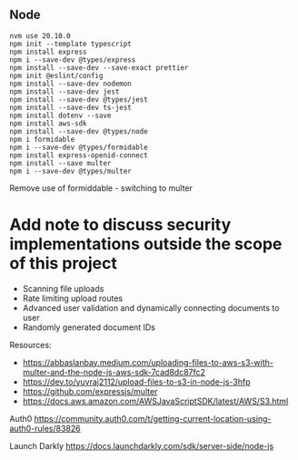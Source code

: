 ## Node

```
nvm use 20.10.0
npm init --template typescript
npm install express
npm i --save-dev @types/express
npm install --save-dev --save-exact prettier
npm init @eslint/config
npm install --save-dev nodemon
npm install --save-dev jest
npm install --save-dev @types/jest
npm install --save-dev ts-jest
npm install dotenv --save
npm install aws-sdk
npm install --save-dev @types/node
npm i formidable
npm i --save-dev @types/formidable
npm install express-openid-connect
npm install --save multer
npm i --save-dev @types/multer
```

Remove use of formiddable - switching to multer

# Add note to discuss security implementations outside the scope of this project

- Scanning file uploads
- Rate limiting upload routes
- Advanced user validation and dynamically connecting documents to user
- Randomly generated document IDs

Resources:

- https://abbaslanbay.medium.com/uploading-files-to-aws-s3-with-multer-and-the-node-js-aws-sdk-7cad8dc87fc2
- https://dev.to/yuvraj2112/upload-files-to-s3-in-node-js-3hfp
- https://github.com/expressjs/multer
- https://docs.aws.amazon.com/AWSJavaScriptSDK/latest/AWS/S3.html

Auth0
https://community.auth0.com/t/getting-current-location-using-auth0-rules/83826

Launch Darkly
https://docs.launchdarkly.com/sdk/server-side/node-js
